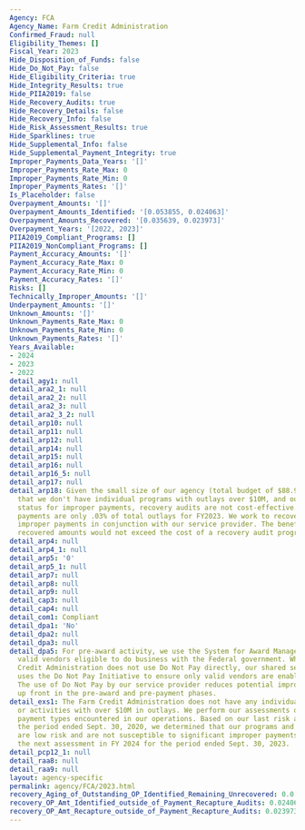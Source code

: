 ```yaml
---
Agency: FCA
Agency_Name: Farm Credit Administration
Confirmed_Fraud: null
Eligibility_Themes: []
Fiscal_Year: 2023
Hide_Disposition_of_Funds: false
Hide_Do_Not_Pay: false
Hide_Eligibility_Criteria: true
Hide_Integrity_Results: true
Hide_PIIA2019: false
Hide_Recovery_Audits: true
Hide_Recovery_Details: false
Hide_Recovery_Info: false
Hide_Risk_Assessment_Results: true
Hide_Sparklines: true
Hide_Supplemental_Info: false
Hide_Supplemental_Payment_Integrity: true
Improper_Payments_Data_Years: '[]'
Improper_Payments_Rate_Max: 0
Improper_Payments_Rate_Min: 0
Improper_Payments_Rates: '[]'
Is_Placeholder: false
Overpayment_Amounts: '[]'
Overpayment_Amounts_Identified: '[0.053855, 0.024063]'
Overpayment_Amounts_Recovered: '[0.035639, 0.023973]'
Overpayment_Years: '[2022, 2023]'
PIIA2019_Compliant_Programs: []
PIIA2019_NonCompliant_Programs: []
Payment_Accuracy_Amounts: '[]'
Payment_Accuracy_Rate_Max: 0
Payment_Accuracy_Rate_Min: 0
Payment_Accuracy_Rates: '[]'
Risks: []
Technically_Improper_Amounts: '[]'
Underpayment_Amounts: '[]'
Unknown_Amounts: '[]'
Unknown_Payments_Rate_Max: 0
Unknown_Payments_Rate_Min: 0
Unknown_Payments_Rates: '[]'
Years_Available:
- 2024
- 2023
- 2022
detail_agy1: null
detail_ara2_1: null
detail_ara2_2: null
detail_ara2_3: null
detail_ara2_3_2: null
detail_arp10: null
detail_arp11: null
detail_arp12: null
detail_arp14: null
detail_arp15: null
detail_arp16: null
detail_arp16_5: null
detail_arp17: null
detail_arp18: Given the small size of our agency (total budget of $88.9M for FY2023),
  that we don't have individual programs with outlays over $10M, and our low-risk
  status for improper payments, recovery audits are not cost-effective. Our improper
  payments are only .03% of total outlays for FY2023. We work to recover all identified
  improper payments in conjunction with our service provider. The benefits of any
  recovered amounts would not exceed the cost of a recovery audit program.
detail_arp4: null
detail_arp4_1: null
detail_arp5: '0'
detail_arp5_1: null
detail_arp7: null
detail_arp8: null
detail_arp9: null
detail_cap3: null
detail_cap4: null
detail_com1: Compliant
detail_dpa1: 'No'
detail_dpa2: null
detail_dpa3: null
detail_dpa5: For pre-award activity, we use the System for Award Management to validate
  valid vendors eligible to do business with the Federal government. While the Farm
  Credit Administration does not use Do Not Pay directly, our shared service provider
  uses the Do Not Pay Initiative to ensure only valid vendors are enabled for payment.
  The use of Do Not Pay by our service provider reduces potential improper payments
  up front in the pre-award and pre-payment phases.
detail_exs1: The Farm Credit Administration does not have any individual programs
  or activities with over $10M in outlays. We perform our assessments on the various
  payment types encountered in our operations. Based on our last risk assessment for
  the period ended Sept. 30, 2020, we determined that our programs and activities
  are low risk and are not susceptible to significant improper payments. We will complete
  the next assessment in FY 2024 for the period ended Sept. 30, 2023.
detail_pcp12_1: null
detail_raa8: null
detail_raa9: null
layout: agency-specific
permalink: agency/FCA/2023.html
recovery_Aging_of_Outstanding_OP_Identified_Remaining_Unrecovered: 0.0
recovery_OP_Amt_Identified_outside_of_Payment_Recapture_Audits: 0.024063
recovery_OP_Amt_Recapture_outside_of_Payment_Recapture_Audits: 0.023973
---
```

